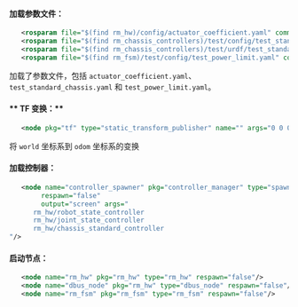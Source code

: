 #### **加载参数文件：**
```xml
   <rosparam file="$(find rm_hw)/config/actuator_coefficient.yaml" command="load" ns="rm_hw"/>
   <rosparam file="$(find rm_chassis_controllers)/test/config/test_standard_chassis.yaml" command="load"/>
   <rosparam file="$(find rm_chassis_controllers)/test/urdf/test_standard_chassis.xacro" command="load" ns="robot_description"/>
   <rosparam file="$(find rm_fsm)/test/config/test_power_limit.yaml" command="load"/>
```

 加载了参数文件，包括 `actuator_coefficient.yaml`、`test_standard_chassis.yaml` 和 `test_power_limit.yaml`。

#### ** TF 变换：**
```xml
   <node pkg="tf" type="static_transform_publisher" name="" args="0 0 0 0 0 0 1 world odom 500"/>
```

   将 `world` 坐标系到 `odom` 坐标系的变换

#### **加载控制器：**

```xml
   <node name="controller_spawner" pkg="controller_manager" type="spawner"
        respawn="false"
        output="screen" args="
      rm_hw/robot_state_controller
      rm_hw/joint_state_controller
      rm_hw/chassis_standard_controller
"/>
```

#### **启动节点：**
```xml
   <node name="rm_hw" pkg="rm_hw" type="rm_hw" respawn="false"/>
   <node name="dbus_node" pkg="rm_hw" type="dbus_node" respawn="false"/>
   <node name="rm_fsm" pkg="rm_fsm" type="rm_fsm" respawn="false"/>
```
